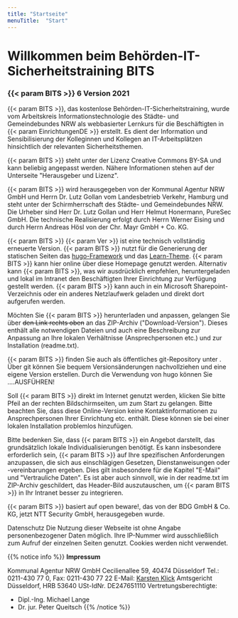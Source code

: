 ```yaml
---
title: "Startseite"
menuTitle:  "Start"
---
```


# Willkommen beim Behörden-IT-Sicherheitstraining BITS

### {{< param BITS >}} 6 Version 2021

{{< param BITS >}}, das kostenlose Behörden-IT-Sicherheitstraining, wurde vom Arbeitskreis Informationstechnologie des Städte- und Gemeindebundes NRW als webbasierter Lernkurs für die Beschäftigten in {{< param EinrichtungenDE >}} erstellt. Es dient der Information und Sensibilisierung der Kolleginnen und Kollegen an IT-Arbeitsplätzen hinsichtlich der relevanten Sicherheitsthemen.

{{< param BITS >}} steht unter der Lizenz Creative Commons BY-SA und kann beliebig angepasst werden. Nähere Informationen stehen auf der Unterseite "Herausgeber und Lizenz".

{{< param BITS >}} wird herausgegeben von der Kommunal Agentur NRW GmbH und Herrn Dr. Lutz Gollan vom Landesbetrieb Verkehr, Hamburg und steht unter der Schirmherrschaft des Städte- und Gemeindebundes NRW. Die Urheber sind Herr Dr. Lutz Gollan und Herr Helmut Honermann, PureSec GmbH. Die technische Realisierung erfolgt durch Herrn Werner Eising und durch Herrn Andreas Hösl von der Chr. Mayr GmbH + Co. KG.

{{< param BITS >}} {{< param Ver >}} ist eine technisch vollständig erneuerte Version. {{< param BITS >}} nutzt für die Generierung der statischen Seiten das [hugo-Framework](https://gohugo.io) und das [Learn-Theme](https://themes.gohugo.io/hugo-theme-learn/). {{< param BITS >}} kann hier online über diese Homepage genutzt werden. Alternativ kann {{< param BITS >}}, was wir ausdrücklich empfehlen, heruntergeladen und lokal im Intranet den Beschäftigten Ihrer Einrichtung zur Verfügung gestellt werden. {{< param BITS >}} kann auch in ein Microsoft Sharepoint-Verzeichnis oder ein anderes Netzlaufwerk geladen und direkt dort aufgerufen werden.

Möchten Sie {{< param BITS >}} herunterladen und anpassen, gelangen Sie über ~~den Link rechts oben~~ an das ZIP-Archiv ("Download-Version"). Dieses enthält alle notwendigen Dateien und auch eine Beschreibung zur Anpassung an Ihre lokalen Verhältnisse (Ansprechpersonen etc.) und zur Installation (readme.txt).

{{< param BITS >}} finden Sie auch als öffentliches git-Repository unter . Über git können Sie bequem Versionsänderungen nachvollziehen und eine eigene Version erstellen. Durch die Verwendung von hugo können Sie ....AUSFÜHREN!

Soll {{< param BITS >}} direkt im Internet genutzt werden, klicken Sie bitte Pfeil an der rechten Bildschirmseiten, um zum Start zu gelangen. Bitte beachten Sie, dass diese Online-Version keine Kontaktinformationen zu Ansprechpersonen Ihrer Einrichtung etc. enthält. Diese können sie bei einer lokalen Installation problemlos hinzufügen.

Bitte bedenken Sie, dass {{< param BITS >}} ein Angebot darstellt, das grundsätzlich lokale Individualisierungen benötigt. Es kann insbesondere erforderlich sein, {{< param BITS >}} auf Ihre spezifischen Anforderungen anzupassen, die sich aus einschlägigen Gesetzen, Dienstanweisungen oder -vereinbarungen ergeben. Dies gilt insbesondere für die Kapitel "E-Mail" und "Vertrauliche Daten". Es ist aber auch sinnvoll, wie in der readme.txt im ZIP-Archiv geschildert, das Header-Bild auszutauschen, um {{< param BITS >}} in Ihr Intranet besser zu integrieren.

{{< param BITS >}} basiert auf open beware!, das von der BDG GmbH & Co. KG, jetzt NTT Security GmbH, herausgegeben wurde.

Datenschutz
Die Nutzung dieser Webseite ist ohne Angabe personenbezogener Daten möglich. Ihre IP-Nummer wird ausschließlich zum Aufruf der einzelnen Seiten genutzt. Cookies werden nicht verwendet.

{{% notice info %}}
**Impressum**

Kommunal Agentur NRW GmbH
Cecilienallee 59, 40474 Düsseldorf
Tel.: 0211-430 77 0, Fax: 0211-430 77 22
E-Mail: [Karsten Klick](mailto:klick@kommunalagenturnrw.de)
Amtsgericht Düsseldorf, HRB 53640
USt-IdNr. DE247651110
Vertretungsberechtigte:
* Dipl.-Ing. Michael Lange
* Dr. jur. Peter Queitsch
{{% /notice %}}